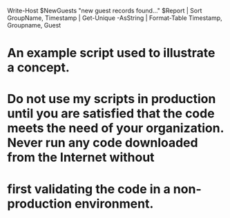 Write-Host $NewGuests "new guest records found..."
$Report | Sort GroupName, Timestamp | Get-Unique -AsString | Format-Table Timestamp, Groupname, Guest

# An example script used to illustrate a concept. 

# Do not use my scripts in production until you are satisfied that the code meets the need of your organization. Never run any code downloaded from the Internet without
# first validating the code in a non-production environment.
